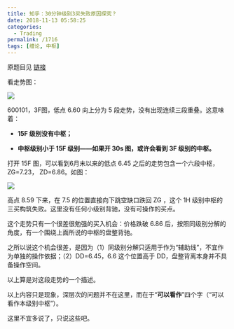 ```yaml
---
title: 知乎：30分钟级别3买失败原因探究？
date: 2018-11-13 05:58:25
categories:
  - Trading
permalink: /1716
tags: [缠论, 中枢]
---
```


原题目见 [链接](https://www.zhihu.com/question/298323161/answer/509976749)

看走势图：

![](<http://kangjian.net/images/2018/2018-11-13-600101-3f.png>)

600101，3F图，低点 6.60 向上分为 5 段走势，没有出现连续三段重叠。这意味着：

- **15F 级别没有中枢；**

- **中枢级别小于 15F 级别——如果开 30s 图，或许会看到 3F 级别的中枢。**

打开 15F 图，可以看到6月末以来的低点 6.45 之后的走势包含一个六段中枢，ZG=7.23， ZD=6.86。如图：

![](<http://kangjian.net/images/2018/2018-11-13-600101-15f.png>)

高点 8.59 下来，在 7.5 的位置直接向下跳空缺口跌回 ZG ，这个 1H 级别中枢的三买构筑失败。这里没有任何小级别背驰，没有可操作的买点。

这个走势只有一个很差很勉强的买入机会：价格跌破 6.86 后，按照同级别分解的角度，有一个围绕上面所说的中枢的盘整背驰。

之所以说这个机会很差，是因为（1）同级别分解只适用于作为“辅助线”，不宜作为单独的操作依据；（2）DD=6.45，6.6 这个位置高于 DD，盘整背离本身并不具备操作空间。

以上算是对这段走势的一个描述。

以上内容只是现象，深层次的问题并不在这里，而在于“**可以看作**”四个字（“可以看作本级别中枢”）。

这里不宜多说了，只说这些吧。